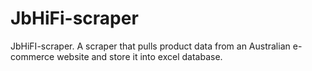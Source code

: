 # JbHiFi-scraper
JbHiFI-scraper. A scraper that pulls product data from an Australian e-commerce website and store it into excel database.
